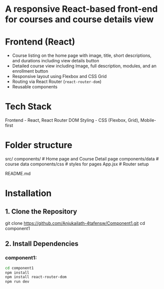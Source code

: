 #  A responsive React-based front-end for courses and course details view

# Frontend (React)
- Course listing on the home page with image, title, short descriptions, and durations including view details button
- Detailed course view including Image, full description, modules, and an enrollment button
- Responsive layout using Flexbox and CSS Grid
- Routing via React Router (`react-router-dom`)
- Reusable components

# Tech Stack
 Frontend - React, React Router DOM
 Styling  - CSS (Flexbox, Grid), Mobile-first

# Folder structure

src/
  components/     # Home page and Course Detail page
  components/data # course data
  components/css  # styles for pages
  App.jsx         # Router setup

README.md

# Installation
## 1. Clone the Repository

git clone https://github.com/Anjukailath-4tafensw/Component1.git
cd component1


## 2. Install Dependencies

### component1:
```bash
cd component1
npm install
npm install react-router-dom
npm run dev
```

